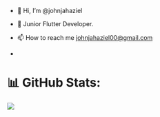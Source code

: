 - 👋 Hi, I’m @johnjahaziel
- 👀 Junior Flutter Developer.
- 📫 How to reach me johnjahaziel00@gmail.com

- 

# 📊 GitHub Stats:
![](https://nirzak-streak-stats.vercel.app/?user=johnjahaziel&theme=dark&hide_border=false)<br/>

<!---
johnjahaziel/johnjahaziel is a ✨ special ✨ repository because its `README.md` (this file) appears on your GitHub profile.
You can click the Preview link to take a look at your changes.
--->
